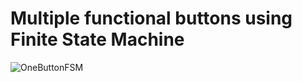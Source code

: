 # Multiple functional buttons using Finite State Machine
![OneButtonFSM](https://user-images.githubusercontent.com/40498743/68178278-fb358000-ffbd-11e9-95e0-edde6a332f82.png)
